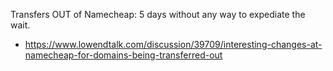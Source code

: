 
Transfers OUT of Namecheap: 5 days without any way to expediate the wait.
  * https://www.lowendtalk.com/discussion/39709/interesting-changes-at-namecheap-for-domains-being-transferred-out
